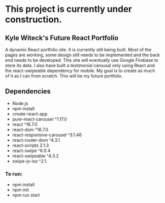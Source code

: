 # This project is currently under construction.
## Kyle Witeck's Future React Portfolio
A dynamic React portfolio site. It is currently still being built. Most of the pages are working, some design still needs to be implemented and the back end needs to be developed. This site will eventually use Google Firebase to store its data. I also have built a testimonial carousal only using React and the react-swipeable dependency for mobile. My goal is to create as much of it as I can from scratch. This will be my future portfolio.

## Dependencies

- Node.js
- npm install
- create-react-app
- pure-react-carousel ^1.17.0
- react ^16.7.0
- react-dom ^16.7.0
- react-responsive-carousel ^3.1.46
- react-router-dom ^4.3.1
- react-scripts 2.1.3
- react-swipe ^6.0.4
- react-swipeable ^4.3.2
- swipe-js-iso ^2.1.

### To run:
  - npm install
  - npm init
  - npm run start

